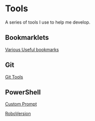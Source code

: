 # Tools

A series of tools I use to help me develop.

## Bookmarklets
[Various Useful bookmarks](./Bookmarklets#bookmarklets)

## Git
[Git Tools](https://github.com/Eryoneta/git-tools#git-tools)

## PowerShell
[Custom Prompt](https://github.com/Eryoneta/powershell-prompt#windows-powershell)

[RoboVersion](https://github.com/Eryoneta/Roboversion#roboversion)
